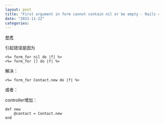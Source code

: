```yaml
---
layout: post
title: "First argument in form cannot contain nil or be empty - Rails 4"
date: "2022-11-22"
categories: 
---
```

<p><a href="https://stackoverflow.com/questions/18853721/first-argument-in-form-cannot-contain-nil-or-be-empty-rails-4">参考</a></p>

<p>引起错误是因为</p>

<pre>
<code>&lt;%= form_for nil do |f| %&gt;
&lt;%= form_for [] do |f| %&gt;</code></pre>

<p>解决：</p>

<pre class="lang-rb s-code-block">
<code class="hljs language-ruby">&lt;%= form_for <span class="hljs-title class_">Contact</span>.new <span class="hljs-keyword">do</span> |<span class="hljs-params">f</span>| %&gt;</code></pre>

<p>或者：</p>

<p>controller增加：</p>

<pre class="lang-rb s-code-block">
<code class="hljs language-ruby"><span class="hljs-keyword">def</span> <span class="hljs-title function_">new</span>
    <span class="hljs-variable">@contact</span> = Contact.new
<span class="hljs-keyword">end</span></code></pre>

